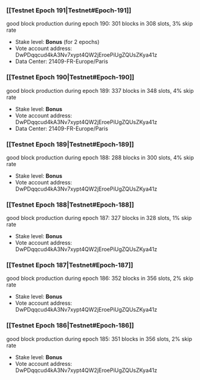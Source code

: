 ### [[Testnet Epoch 191|Testnet#Epoch-191]]
good block production during epoch 190: 301 blocks in 308 slots, 3% skip rate
* Stake level: **Bonus** (for 2 epochs)
* Vote account address: DwPDqqcud4kA3Nv7xypt4QW2jEroePiUgZQUsZKya41z
* Data Center: 21409-FR-Europe/Paris
### [[Testnet Epoch 190|Testnet#Epoch-190]]
good block production during epoch 189: 337 blocks in 348 slots, 4% skip rate
* Stake level: **Bonus**
* Vote account address: DwPDqqcud4kA3Nv7xypt4QW2jEroePiUgZQUsZKya41z
* Data Center: 21409-FR-Europe/Paris
### [[Testnet Epoch 189|Testnet#Epoch-189]]
good block production during epoch 188: 288 blocks in 300 slots, 4% skip rate
* Stake level: **Bonus**
* Vote account address: DwPDqqcud4kA3Nv7xypt4QW2jEroePiUgZQUsZKya41z
### [[Testnet Epoch 188|Testnet#Epoch-188]]
good block production during epoch 187: 327 blocks in 328 slots, 1% skip rate
* Stake level: **Bonus**
* Vote account address: DwPDqqcud4kA3Nv7xypt4QW2jEroePiUgZQUsZKya41z
### [[Testnet Epoch 187|Testnet#Epoch-187]]
good block production during epoch 186: 352 blocks in 356 slots, 2% skip rate
* Stake level: **Bonus**
* Vote account address: DwPDqqcud4kA3Nv7xypt4QW2jEroePiUgZQUsZKya41z
### [[Testnet Epoch 186|Testnet#Epoch-186]]
good block production during epoch 185: 351 blocks in 356 slots, 2% skip rate
* Stake level: **Bonus**
* Vote account address: DwPDqqcud4kA3Nv7xypt4QW2jEroePiUgZQUsZKya41z